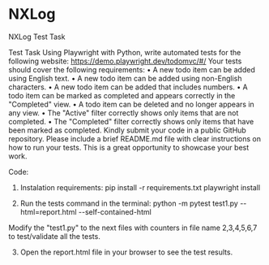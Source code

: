 # NXLog
NXLog Test Task

Test Task
Using Playwright with Python, write automated tests for the following website:
https://demo.playwright.dev/todomvc/#/
Your tests should cover the following requirements:
• A new todo item can be added using English text.
• A new todo item can be added using non-English characters.
• A new todo item can be added that includes numbers.
• A todo item can be marked as completed and appears correctly in the "Completed"
view.
• A todo item can be deleted and no longer appears in any view.
• The "Active" filter correctly shows only items that are not completed.
• The "Completed" filter correctly shows only items that have been marked as completed.
Kindly submit your code in a public GitHub repository. Please include a brief README.md file
with clear instructions on how to run your tests. This is a great opportunity to showcase your
best work.



Code:

1. Instalation requirements:
pip install -r requirements.txt playwright install

2. Run the tests command in the terminal:
python -m pytest test1.py --html=report.html --self-contained-html

Modify the "test1.py" to the next files with counters in file name 2,3,4,5,6,7 to test/validate all the tests.

3. Open the report.html file in your browser to see the test results.
